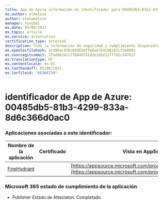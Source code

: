 ```yaml
---
title: App de Azure información de identificador para 00485db5-81b3-4299-833a-8d6c366d0ac0
ms.author: elmalova
author: elenamalova
manager: tonybal
ms.date: 05/06/2022
ms.topic: article
ms.service: attestation
certification_type: attested
description: Toda la información de seguridad y cumplimiento disponible para 00485db5-81b3-4299-833a-8d6c366d0ac0.
ms.openlocfilehash: acd96ac930c64db3effe6a6764196102c33e8092
ms.sourcegitcommit: 2f4d962dc1778849751d2e1db212ff702c247627
ms.translationtype: MT
ms.contentlocale: es-ES
ms.lasthandoff: 05/06/2022
ms.locfileid: "65264729"
---
```

# <a name="azure-app-id-00485db5-81b3-4299-833a-8d6c366d0ac0"></a>identificador de App de Azure: 00485db5-81b3-4299-833a-8d6c366d0ac0


### <a name="apps-associated-with-this-id"></a>Aplicaciones asociadas a este identificador:
| **Nombre de la aplicación** | **Certificado** | **Vista en AppSource** |
|--------------|---------------|-----------------------|
| [FireHydrant](../forward/WA200003794.md) |  | [https://appsource.microsoft.com/product/office/WA200003794](https://appsource.microsoft.com/product/office/WA200003794) |

### <a name="microsoft-365-app-compliance-status"></a>Microsoft 365 estado de cumplimiento de la aplicación
- Publisher Estado de Attestaton: Completado
